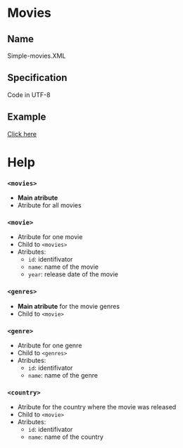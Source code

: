 # Movies

## Name

Simple-movies.XML

## Specification

Code in UTF-8

## Example

[Click here](movies.XML)

# Help

### `<movies>`
- **Main atribute**
- Atribute for all movies

### `<movie>`
- Atribute for one movie
- Child to `<movies>`
- Atributes:
    - `id`: identifivator
    - `name`: name of the movie
    - `year`: release date of the movie

### `<genres>`
- **Main atribute** for the movie genres
- Child to `<movie>`

### `<genre>`
- Atribute for one genre
- Child to `<genres>`
- Atributes:
    - `id`: identifivator
    - `name`: name of the genre

### `<country>`
- Atribute for the country where the movie was released
- Child to `<movie>`
- Atributes:
    - `id`: identifivator
    - `name`: name of the country
